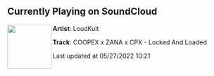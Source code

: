 ## Currently Playing on SoundCloud

[<img align="left" width="100" src="https://i1.sndcdn.com/artworks-bHY0kCGJmhA7E0wb-5DltVA-t500x500.jpg">](https://soundcloud.com/loudkult/coopex-x-zana-x-cpx-locked-and-loaded)

**Artist**: LoudKult 

**Track**: COOPEX x ZANA x CPX - Locked And Loaded

Last updated at 05/27/2022 10:21
